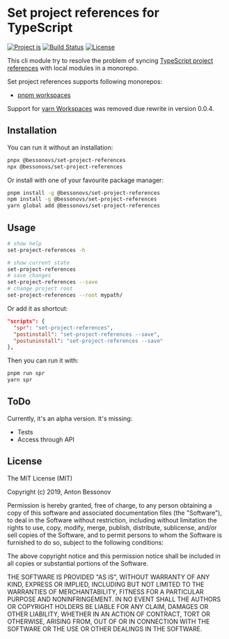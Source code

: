 Set project references for TypeScript
=====================================

[![Project is](https://img.shields.io/badge/Project%20is-fantastic-ff69b4.svg)](https://github.com/Bessonov/set-project-references)
[![Build Status](https://api.travis-ci.org/Bessonov/set-project-references.svg?branch=master)](https://travis-ci.org/Bessonov/set-project-references)
[![License](http://img.shields.io/:license-MIT-blue.svg)](https://raw.githubusercontent.com/Bessonov/set-project-references/master/LICENSE)

This cli module try to resolve the problem of syncing [TypeScript project references](https://www.typescriptlang.org/docs/handbook/project-references.html) with local modules in a monorepo.

Set project references supports following monorepos:
- [pnpm workspaces](https://pnpm.js.org/en/workspaces)

Support for [yarn Workspaces](https://yarnpkg.com/lang/en/docs/workspaces/) was removed due rewrite in version 0.0.4.


Installation
------------

You can run it without an installation:
```bash
pnpx @bessonovs/set-project-references
npx @bessonovs/set-project-references
```

Or install with one of your favourite package manager:

```bash
pnpm install -g @bessonovs/set-project-references
npm install -g @bessonovs/set-project-references
yarn global add @bessonovs/set-project-references
```

Usage
-----
```bash
# show help
set-project-references -h

# show current state
set-project-references
# save changes
set-project-references --save
# change project root
set-project-references --root mypath/
```

Or add it as shortcut:
```json
"scripts": {
  "spr": "set-project-references",
  "postinstall": "set-project-references --save",
  "postuninstall": "set-project-references --save"
},
```

Then you can run it with:
```bash
pnpm run spr
yarn spr
```

ToDo
----
Currently, it's an alpha version. It's missing:
- Tests
- Access through API

License
-------

The MIT License (MIT)

Copyright (c) 2019, Anton Bessonov

Permission is hereby granted, free of charge, to any person obtaining a copy
of this software and associated documentation files (the "Software"), to deal
in the Software without restriction, including without limitation the rights
to use, copy, modify, merge, publish, distribute, sublicense, and/or sell
copies of the Software, and to permit persons to whom the Software is
furnished to do so, subject to the following conditions:

The above copyright notice and this permission notice shall be included in
all copies or substantial portions of the Software.

THE SOFTWARE IS PROVIDED "AS IS", WITHOUT WARRANTY OF ANY KIND, EXPRESS OR
IMPLIED, INCLUDING BUT NOT LIMITED TO THE WARRANTIES OF MERCHANTABILITY,
FITNESS FOR A PARTICULAR PURPOSE AND NONINFRINGEMENT. IN NO EVENT SHALL THE
AUTHORS OR COPYRIGHT HOLDERS BE LIABLE FOR ANY CLAIM, DAMAGES OR OTHER
LIABILITY, WHETHER IN AN ACTION OF CONTRACT, TORT OR OTHERWISE, ARISING FROM,
OUT OF OR IN CONNECTION WITH THE SOFTWARE OR THE USE OR OTHER DEALINGS IN
THE SOFTWARE.